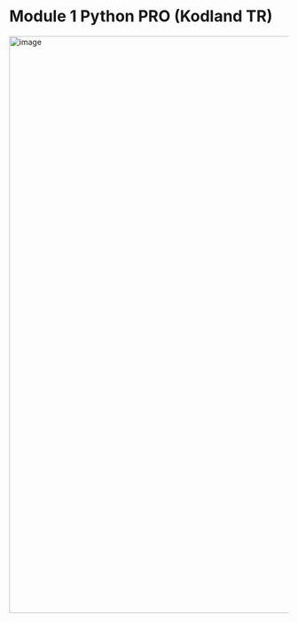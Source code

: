 # Module 1 Python PRO (Kodland TR)

<img width="1866" height="1042" alt="image" src="https://github.com/user-attachments/assets/022bc6e6-f35e-42eb-ae27-5b081e996236" />
